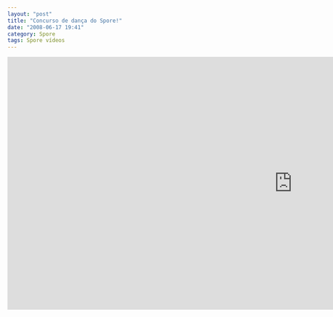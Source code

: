 ```yaml
---
layout: "post"
title: "Concurso de dança do Spore!"
date: "2008-06-17 19:41"
category: Spore
tags: Spore vídeos
---
```


<iframe width="1280" height="568" src="https://www.youtube-nocookie.com/embed/a4b3FVm4pts" frameborder="0" allow="accelerometer; autoplay; encrypted-media; gyroscope; picture-in-picture" allowfullscreen></iframe>
